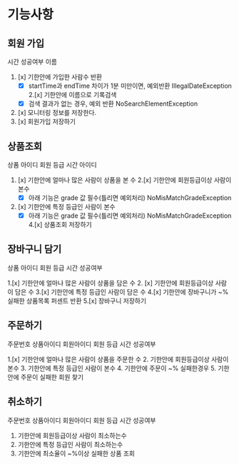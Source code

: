 # 기능사항

## 회원 가입

시간
성공여부
이름

1. [x] 기한안에 가입한 사람수 반환
    - [x] startTime과 endTime 차이가 1분 미만이면, 예외반환 IllegalDateException
2.[x] 기한안에 이름으로 기록검색
    -[x] 검색 결과가 없는 경우, 예외 반환 NoSearchElementException
3. [x] 모니터링 정보를 저장한다.
4. [x] 회원가입 저장하기

## 상품조회

상품 아이디
회원 등급
시간
아이디

1. [x] 기한안에 얼마나 많은 사람이 상품을 본 수
2.[x] 기한안에 회원등급이상 사람이 본수
    -[x] 아래 기능은 grade 값 필수(틀리면 예외처리) NoMisMatchGradeException
3. [x] 기한안에 특정 등급인 사람이 본수
    -[x] 아래 기능은 grade 값 필수(틀리면 예외처리) NoMisMatchGradeException
4.[x] 상품조회 저장하기

## 장바구니 담기

상품 아이디
회원 등급
시간
성공여부

1.[x] 기한안에 얼마나 많은 사람이 상품을 담은 수
2. [x] 기한안에 회원등급이상 사람이 담은 수
3.[x] 기한안에 특정 등급인 사람이 담은 수
4.[x] 기한안에 장바구니가 ~% 실패한 상품목록 퍼센트 반환
5.[x] 장바구니 저장하기

## 주문하기

주문번호
상품아이디
회원아이디
회원 등급
시간
성공여부

1.[x] 기한안에 얼마나 많은 사람이 상품을 주문한 수
2. 기한안에 회원등급이상 사람이 본수
3. 기한안에 특정 등급인 사람이 본수
4. 기한안에 주문이 ~% 실패한경우
5. 기한안에 주문이 실패한 회원 찾기

## 취소하기

주문번호
상품아이디
회원아이디
회원 등급
시간
성공여부

1. 기한안에 회원등급이상 사람이 최소하는수
2. 기한안에 특정 등급인 사람이 최소하는수
3. 기한안에 최소율이 ~%이상 실패한 상품 조회
